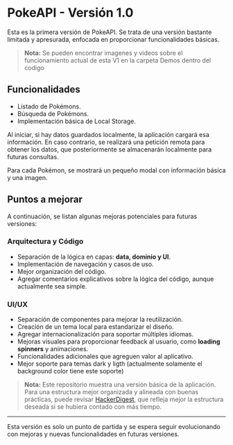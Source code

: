 # PokeAPI - Versión 1.0

Esta es la primera versión de PokeAPI. Se trata de una versión bastante limitada y apresurada, enfocada en proporcionar funcionalidades básicas.

> **Nota:** Se pueden encontrar imagenes y videos sobre el funcionamiento actual de esta V1 en la carpeta Demos dentro del codigo

## Funcionalidades

- Listado de Pokémons.
- Búsqueda de Pokémons.
- Implementación básica de Local Storage.

Al iniciar, si hay datos guardados localmente, la aplicación cargará esa información. En caso contrario, se realizará una petición remota para obtener los datos, que posteriormente se almacenarán localmente para futuras consultas.

Para cada Pokémon, se mostrará un pequeño modal con información básica y una imagen.

## Puntos a mejorar

A continuación, se listan algunas mejoras potenciales para futuras versiones:

### Arquitectura y Código
- Separación de la lógica en capas: **data, dominio y UI**.
- Implementación de navegación y casos de uso.
- Mejor organización del código.
- Agregar comentarios explicativos sobre la lógica del código, aunque actualmente sea simple.

### UI/UX
- Separación de componentes para mejorar la reutilización.
- Creación de un tema local para estandarizar el diseño.
- Agregar internacionalización para soportar múltiples idiomas.
- Mejoras visuales para proporcionar feedback al usuario, como **loading spinners** y animaciones.
- Funcionalidades adicionales que agreguen valor al aplicativo. 
- Mejor soporte para temas dark y ligth (actualmente solamente el background color tiene este soporte)

> **Nota:** Este repositorio muestra una versión básica de la aplicación. Para una estructura mejor organizada y alineada con buenas prácticas, puede revisar [HackerDigest](https://github.com/hikarisaotom/HackerDigest), que refleja mejor la estructura deseada si se hubiera contado con más tiempo.
---

Esta versión es solo un punto de partida y se espera seguir evolucionando con mejoras y nuevas funcionalidades en futuras versiones.
